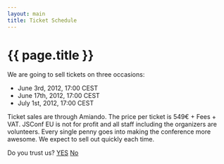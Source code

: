 ```yaml
---
layout: main
title: Ticket Schedule
---
```


# {{ page.title }}

We are going to sell tickets on three occasions:

* June 3rd, 2012, 17:00 CEST
* June 17th, 2012, 17:00 CEST
* July 1st, 2012, 17:00 CEST

Ticket sales are through Amiando. The price per ticket is 549€ + Fees + VAT.
JSConf EU is not for profit and all staff including the organizers are volunteers.
Every single penny goes into making the conference more awesome.
We expect to sell out quickly each time.

Do you trust us?
<a href="http://de.amiando.com/jsconfeu2012.html">YES</a>
<a href="http://www.cebit.de" rel="nofollow">No</a>
